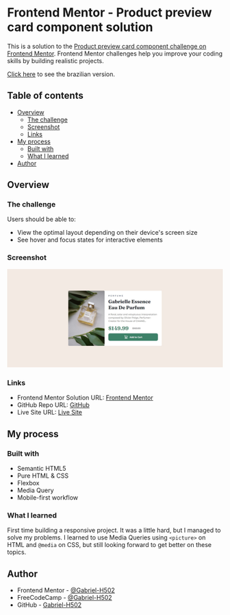 # Frontend Mentor - Product preview card component solution

This is a solution to the [Product preview card component challenge on Frontend Mentor](https://www.frontendmentor.io/challenges/product-preview-card-component-GO7UmttRfa). Frontend Mentor challenges help you improve your coding skills by building realistic projects. 

[Click here](README-br.md) to see the brazilian version.

## Table of contents

- [Overview](#overview)
  - [The challenge](#the-challenge)
  - [Screenshot](#screenshot)
  - [Links](#links)
- [My process](#my-process)
  - [Built with](#built-with)
  - [What I learned](#what-i-learned)
- [Author](#author)

## Overview

### The challenge

Users should be able to:

- View the optimal layout depending on their device's screen size
- See hover and focus states for interactive elements

### Screenshot

![](./src/images/screenshot-component.jpg)

### Links

- Frontend Mentor Solution URL: [Frontend Mentor](#)
- GitHub Repo URL: [GitHub](#)
- Live Site URL: [Live Site](#)

## My process

### Built with

- Semantic HTML5
- Pure HTML & CSS
- Flexbox
- Media Query
- Mobile-first workflow

### What I learned

First time building a responsive project. It was a little hard, but I managed to solve my problems. I learned to use Media Queries using `<picture>` on HTML and `@media` on CSS, but still looking forward to get better on these topics.

## Author

- Frontend Mentor - [@Gabriel-H502](https://www.frontendmentor.io/profile/Gabriel-H502)
- FreeCodeCamp - [@Gabriel-H502](https://www.freecodecamp.org/Gabriel-H502) 
- GitHub - [Gabriel-H502](https://github.com/Gabriel-H502)